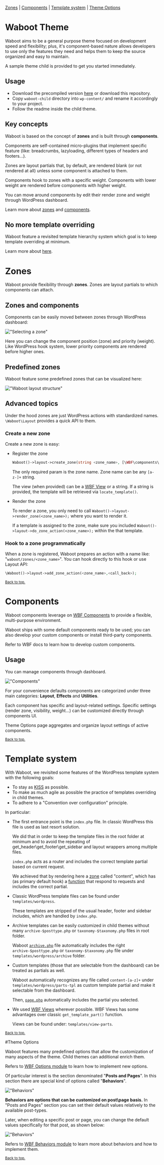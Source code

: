 [Zones](#zones) | [Components](#components) | [Template system](#template-system) | [Theme Options](#theme-options)

# Waboot Theme

Waboot aims to be a general purpose theme focused on development speed and flexibility; plus, it's component-based nature allows developers to use only the features they need and helps them to keep the source organized and easy to maintain.

A sample theme child is provided to get you started immediately.

## Usage

- Download the precompiled version [here](http://update.waboot.org/resource/get/theme/waboot) or download this repository.
- Copy `waboot-child` directory into `wp-content/` and rename it accordingly to your project.
- Follow the readme inside the child theme.
 
## Key concepts

Waboot is based on the concept of **zones** and is built through **components**. 

Components are self-contained micro-plugins that implement specific feature (like: breadcrumbs, lazyloading, different types of headers and footers...).

Zones are layout partials that, by default, are rendered blank (or not rendered at all) unless some component is attached to them. 

Components hook to zones with a specific weight. Components with lower weight are rendered before components with higher weight.
 
You can move around components by edit their render zone and weight through WordPress dashboard.

Learn more about [zones](#zones) and [components](#components).

## No more template overriding

Waboot feature a revisited template hierarchy system which goal is to keep template overriding at minimum.

Learn more about [here](#template-system).

# Zones

Waboot provide flexibility through **zones**. Zones are layout partials to which components can attach. 

## Zones and components

Components can be easily moved between zones through WordPress dashboard:

!["Selecting a zone"](docs/assets/images/zones_01.png)

Here you can change the component position (zone) and priority (weight). Like WordPress hook system, lower priority components are rendered before higher ones.

## Predefined zones

Waboot feature some predefined zones that can be visualized here:

!["Waboot layout structure"](docs/assets/images/layout-structure.jpg)

## Advanced topics

Under the hood zones are just WordPress actions with standardized names. `\Waboot\Layout` provides a quick API to them.

### Create a new zone

Create a new zone is easy:

- Register the zone  

    ```php
    Waboot()->layout->create_zone(string <zone_name>, [\WBF\components\mvc\View|string|FALSE <zone_view>, array <zone_params>]);
    ```
    
    The only required param is the zone name. Zone name can be any `[a-z-]+` string. 
    
    The view (when provided) can be a [WBF View](https://github.com/wagaweb/wbf/tree/master/src/components/mvc) or a string. If a string is provided, the template will be retrieved via `locate_template()`.

- Render the zone

    To render a zone, you only need to call `Waboot()->layout->render_zone(<zone_name>);` where you want to render it.
    
    If a template is assigned to the zone, make sure you included `Waboot()->layout->do_zone_action(<zone_name>);` within the that template.

### Hook to a zone programmatically

When a zone is registered, Waboot prepares an action with a name like: "`waboot/zones/<zone_name>`". You can hook directly to this hook or use Layout API:

```php
\Waboot()->layout->add_zone_action(<zone_name>,<call_back>);
```

<span style="font-size:smaller"><a href="#waboot-theme">Back to top.</a></span>

# Components
<a name="#components"></a>

Waboot components leverage on [WBF Components](https://github.com/wagaweb/wbf/tree/master/src/modules/components) to provide a flexible, multi-purpose environment.

Waboot ships with some default components ready to be used; you can also develop your custom components or install third-party components.

Refer to WBF docs to learn how to develop custom components.

## Usage

You can manage components through dashboard.

!["Components"](docs/assets/images/components-01.png)

For your convenience defaults components are categorized under three main categories: **Layout**, **Effects** and **Utilities**.

Each component has specific and layout-related settings. Specific settings (render zone, visibility, weight...) can be customized directly through components UI. 

Theme Options page aggregates and organize layout settings of active components.
 
<span style="font-size:smaller"><a href="#waboot-theme">Back to top.</a></span> 

# Template system

With Waboot, we revisited some features of the WordPress template system with the following goals:

- To stay as [KISS](https://en.wikipedia.org/wiki/KISS_principle) as possible.
- To make as much agile as possible the practice of templates overriding in child themes.
- To adhere to a "Convention over configuration" principle.
 
In particular:

- The first entrance point is the `index.php` file. In classic WordPress this file is used as last resort solution.

    We did that in order to keep the template files in the root folder at minimum and to avoid the repeating of get_header\get_footer\get_sidebar and layout wrappers among multiple files.
    
    `index.php` acts as a router and includes the correct template partial based on current request.
    
    We achieved that by rendering here a [zone](#zones) called "content", which has (as primary default hook) a [function](https://github.com/wagaweb/waboot/blob/master/inc/hooks/zones_std_hooks.php) that respond to requests and includes the correct partial.
    
- Classic WordPress template files can be found under `templates/wordpress`.

    These templates are stripped of the usual header, footer and sidebar includes, which are handled by `index.php`.
        
- Archive templates can be easily customized in child themes without many `archive-$posttype.php` or `taxonomy-$taxonomy.php` files in root folder.

    Waboot [`archive.php`](https://github.com/wagaweb/waboot/blob/master/templates/wordpress/archive.php) file automatically includes the right `archive-$posttype.php` or `taxonomy-$taxonomy.php` file under `templates/wordpress/archive` folder.
    
- Custom templates (those that are selectable from the dashboard) can be treated as partials as well.

    Waboot automatically recognizes any file called `content-[a-z]+` under `templates/wordpress/parts-tpl` as custom template partial and make it selectable from the dashboard.
    
    Then, [`page.php`](https://github.com/wagaweb/waboot/blob/master/templates/wordpress/page.php) automatically includes the partial you selected.
    
- We used [WBF Views](https://github.com/wagaweb/wbf/tree/master/src/components/mvc) wherever possible. WBF Views has some advantages over classic `get_template_part()` function.

    Views can be found under: `templates/view-parts`.    
    
<span style="font-size:smaller"><a href="#waboot-theme">Back to top.</a></span>

#Theme Options

Waboot features many predefined options that allow the customization of many aspects of the theme. Child themes can additional enrich them. 

Refers to [WBF Options module](https://github.com/wagaweb/wbf/tree/master/src/modules/options) to learn how to implement new options.

Of particular interest is the section denominated "**Posts and Pages**". In this section there are special kind of options called "**Behaviors**". 

!["Behaviors"](docs/assets/images/behaviors-01.png)

**Behaviors are options that can be customized on post\page basis.** In "Posts and Pages" section you can set their default values relatively to the available post-types.

Later, when editing a specific post or page, you can change the default values specifically for that post, as shown below:
  
!["Behaviors"](docs/assets/images/behaviors-02.png)

Refers to [WBF Behaviors module](https://github.com/wagaweb/wbf/tree/master/src/modules/behaviors) to learn more about behaviors and how to implement them.

<span style="font-size:smaller"><a href="#waboot-theme">Back to top.</a></span>

